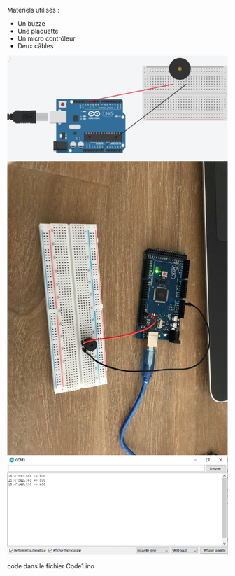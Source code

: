 Matériels utilisés : 
- Un buzze
- Une plaquette
- Un micro contrôleur
- Deux câbles

<img src="./img/schema2_2.png" alt="Schéma électrique exercice"/>
<img src="./img/branchement2_2.jpg" alt="Photo exercice"/>
<img src="./img/variationFrequence2_2.png" alt="Test avec variation de fréquence"/>


code dans le fichier Code1.ino
